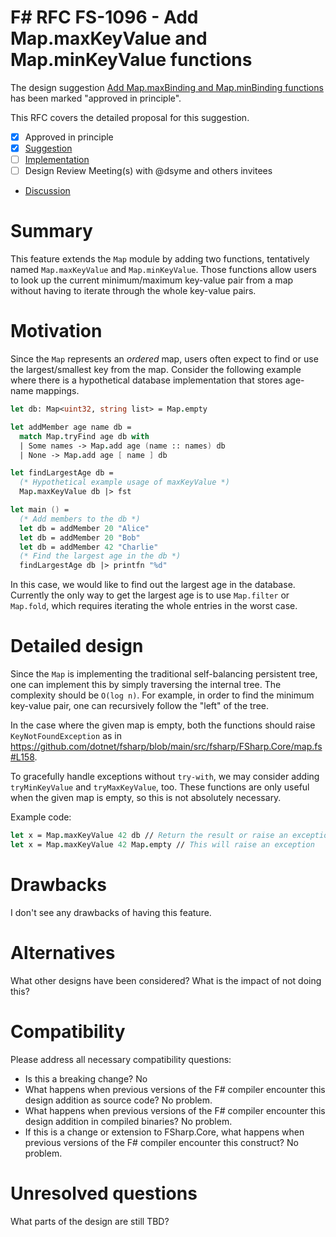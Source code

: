 # F# RFC FS-1096 - Add Map.maxKeyValue and Map.minKeyValue functions

The design suggestion [Add Map.maxBinding and Map.minBinding functions](https://github.com/fsharp/fslang-suggestions/issues/933) has been marked "approved in principle".

This RFC covers the detailed proposal for this suggestion.

- [x] Approved in principle
- [x] [Suggestion](https://github.com/fsharp/fslang-suggestions/issues/933)
- [ ] [Implementation](https://github.com/dotnet/fsharp/pull/12883)
- [ ] Design Review Meeting(s) with @dsyme and others invitees
- [Discussion](https://github.com/fsharp/fslang-design/issues/PLEASE-ADD-A-DISCUSSION-ISSUE-AND-LINK-HERE)

# Summary

This feature extends the `Map` module by adding two functions, tentatively named
`Map.maxKeyValue` and `Map.minKeyValue`. Those functions allow users to look up
the current minimum/maximum key-value pair from a map without having to iterate
through the whole key-value pairs.

# Motivation

Since the `Map` represents an *ordered* map, users often expect to find or use
the largest/smallest key from the map. Consider the following example where
there is a hypothetical database implementation that stores age-name mappings.

```fsharp
let db: Map<uint32, string list> = Map.empty

let addMember age name db =
  match Map.tryFind age db with
  | Some names -> Map.add age (name :: names) db
  | None -> Map.add age [ name ] db

let findLargestAge db =
  (* Hypothetical example usage of maxKeyValue *)
  Map.maxKeyValue db |> fst

let main () =
  (* Add members to the db *)
  let db = addMember 20 "Alice"
  let db = addMember 20 "Bob"
  let db = addMember 42 "Charlie"
  (* Find the largest age in the db *)
  findLargestAge db |> printfn "%d"
```

In this case, we would like to find out the largest age in the
database. Currently the only way to get the largest age is to use `Map.filter`
or `Map.fold`, which requires iterating the whole entries in the worst case.

# Detailed design

Since the `Map` is implementing the traditional self-balancing persistent tree,
one can implement this by simply traversing the internal tree. The complexity
should be `O(log n)`. For example, in order to find the minimum key-value pair,
one can recursively follow the "left" of the tree.

In the case where the given map is empty, both the functions should raise
`KeyNotFoundException` as in
https://github.com/dotnet/fsharp/blob/main/src/fsharp/FSharp.Core/map.fs#L158.

To gracefully handle exceptions without `try-with`, we may consider adding
`tryMinKeyValue` and `tryMaxKeyValue`, too. These functions are only useful when
the given map is empty, so this is not absolutely necessary.

Example code:

```fsharp
let x = Map.maxKeyValue 42 db // Return the result or raise an exception
let x = Map.maxKeyValue 42 Map.empty // This will raise an exception
```

# Drawbacks

I don't see any drawbacks of having this feature.

# Alternatives

What other designs have been considered? What is the impact of not doing this?

# Compatibility

Please address all necessary compatibility questions:

* Is this a breaking change? No
* What happens when previous versions of the F# compiler encounter this design addition as source code? No problem.
* What happens when previous versions of the F# compiler encounter this design addition in compiled binaries? No problem.
* If this is a change or extension to FSharp.Core, what happens when previous versions of the F# compiler encounter this construct? No problem.


# Unresolved questions

What parts of the design are still TBD?
